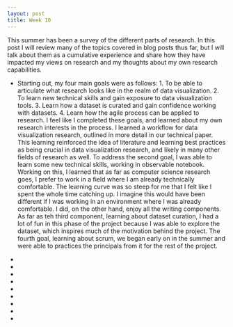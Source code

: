 ```yaml
---
layout: post
title: Week 10
---
```


This summer has been a survey of the different parts of research. In this post I will review many of the topics covered in blog posts thus far, but I will talk about them as a cumulative 
experience and share how they have impacted my views on research and my thoughts about my own research capabilities.

* Starting out, my four main goals were as follows: 1. To be able to articulate what research looks like in the realm of data visualization. 2. To learn new technical skills and gain exposure
to data visualization tools. 3. Learn how a dataset is curated and gain confidence working with datasets. 4. Learn how the agile process can be applied to research. I feel like I completed these goals,
and learned about my own research interests in the process. I learned a workflow for data visualization research, outlined in more detail in our technical paper. This learning reinforced the idea of 
literature and learning best practices as being crucial in data visualization research, and likely in many other fields of research as well. To address the second goal, I was able to learn some new 
technical skills, working in observable notebook. Working on this, I learned that as far as computer science research goes, I prefer to work in a field where I am already technically comfortable. The
learning curve was so steep for me that I felt like I spent the whole time catching up. I imagine this would have been different if I was working in an environment where I was already comfortable. I did,
on the other hand, enjoy all the writing components. As far as teh third component, learning about dataset curation, I had a lot of fun in this phase of the project because I was able to explore the dataset,
which inspires much of the motivation behind the project. The fourth goal, learning about scrum, we began early on in the summer and were able to practices the principals from it for the rest of the project.

*

*

*

*

*

*

*

*

*


